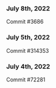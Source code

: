 ### July 8th, 2022

Commit #3686

### July 5th, 2022

Commit #314353


### July 4th, 2022

Commit #72281
